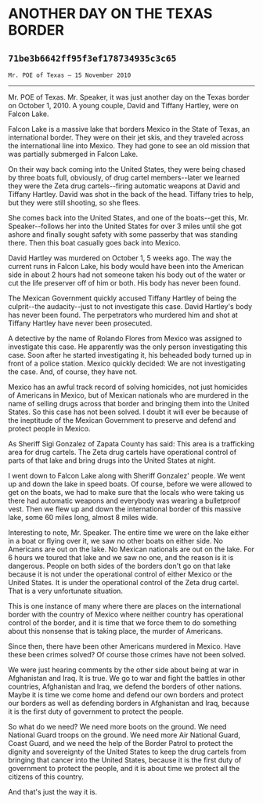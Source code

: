 # ANOTHER DAY ON THE TEXAS BORDER
## `71be3b6642ff95f3ef178734935c3c65`
`Mr. POE of Texas — 15 November 2010`

---


Mr. POE of Texas. Mr. Speaker, it was just another day on the Texas 
border on October 1, 2010. A young couple, David and Tiffany Hartley, 
were on Falcon Lake.

Falcon Lake is a massive lake that borders Mexico in the State of 
Texas, an international border. They were on their jet skis, and they 
traveled across the international line into Mexico. They had gone to 
see an old mission that was partially submerged in Falcon Lake.

On their way back coming into the United States, they were being 
chased by three boats full, obviously, of drug cartel members--later we 
learned they were the Zeta drug cartels--firing automatic weapons at 
David and Tiffany Hartley. David was shot in the back of the head. 
Tiffany tries to help, but they were still shooting, so she flees.

She comes back into the United States, and one of the boats--get 
this, Mr. Speaker--follows her into the United States for over 3 miles 
until she got ashore and finally sought safety with some passerby that 
was standing there. Then this boat casually goes back into Mexico.

David Hartley was murdered on October 1, 5 weeks ago. The way the 
current runs in Falcon Lake, his body would have been into the American 
side in about 2 hours had not someone taken his body out of the water 
or cut the life preserver off of him or both. His body has never been 
found.

The Mexican Government quickly accused Tiffany Hartley of being the 
culprit--the audacity--just to not investigate this case. David 
Hartley's body has never been found. The perpetrators who murdered him 
and shot at Tiffany Hartley have never been prosecuted.

A detective by the name of Rolando Flores from Mexico was assigned to 
investigate this case. He apparently was the only person investigating 
this case. Soon after he started investigating it, his beheaded body 
turned up in front of a police station. Mexico quickly decided: We are 
not investigating the case. And, of course, they have not.

Mexico has an awful track record of solving homicides, not just 
homicides of Americans in Mexico, but of Mexican nationals who are 
murdered in the name of selling drugs across that border and bringing 
them into the United States. So this case has not been solved. I doubt 
it will ever be because of the ineptitude of the Mexican Government to 
preserve and defend and protect people in Mexico.

As Sheriff Sigi Gonzalez of Zapata County has said: This area is a 
trafficking area for drug cartels. The Zeta drug cartels have 
operational control of parts of that lake and bring drugs into the 
United States at night.

I went down to Falcon Lake along with Sheriff Gonzalez' people. We 
went up and down the lake in speed boats. Of course, before we were 
allowed to get on the boats, we had to make sure that the locals who 
were taking us there had automatic weapons and everybody was wearing a 
bulletproof vest. Then we flew up and down the international border of 
this massive lake, some 60 miles long, almost 8 miles wide.

Interesting to note, Mr. Speaker. The entire time we were on the lake 
either in a boat or flying over it, we saw no other boats on either 
side. No Americans are out on the lake. No Mexican nationals are out on 
the lake. For 6 hours we toured that lake and we saw no one, and the 
reason is it is dangerous. People on both sides of the borders don't go 
on that lake because it is not under the operational control of either 
Mexico or the United States. It is under the operational control of the 
Zeta drug cartel. That is a very unfortunate situation.

This is one instance of many where there are places on the 
international border with the country of Mexico where neither country 
has operational control of the border, and it is time that we force 
them to do something about this nonsense that is taking place, the 
murder of Americans.

Since then, there have been other Americans murdered in Mexico. Have 
these been crimes solved? Of course those crimes have not been solved.



We were just hearing comments by the other side about being at war in 
Afghanistan and Iraq. It is true. We go to war and fight the battles in 
other countries, Afghanistan and Iraq, we defend the borders of other 
nations. Maybe it is time we come home and defend our own borders and 
protect our borders as well as defending borders in Afghanistan and 
Iraq, because it is the first duty of government to protect the people.

So what do we need? We need more boots on the ground. We need 
National Guard troops on the ground. We need more Air National Guard, 
Coast Guard, and we need the help of the Border Patrol to protect the 
dignity and sovereignty of the United States to keep the drug cartels 
from bringing that cancer into the United States, because it is the 
first duty of government to protect the people, and it is about time we 
protect all the citizens of this country.

And that's just the way it is.
